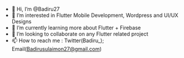 - 👋 Hi, I’m @Badiru27
- 👀 I’m interested in Flutter Mobile Development, Wordpress and UI/UX Designs
- 🌱 I’m currently learning more about Flutter + Firebase
- 💞️ I’m looking to collaborate on any Flutter related project
- 📫 How to reach me : Twitter(Badiru_); Email(Badirusulaimon27@gmail.com) 

<!---
Badiru27/Badiru27 is a ✨ special ✨ repository because its `README.md` (this file) appears on your GitHub profile.
You can click the Preview link to take a look at your changes.
--->
